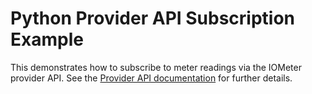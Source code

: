 # Python Provider API Subscription Example

This demonstrates how to subscribe to meter readings via the IOMeter provider API. 
See the [Provider API documentation](https://provider-api.prod.iometer.cloud/) for further details.